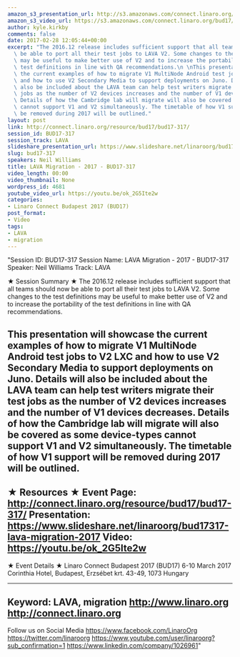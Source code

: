 ```yaml
---
amazon_s3_presentation_url: http://s3.amazonaws.com/connect.linaro.org/bud17/Presentations/BUD17-317%20-%20LAVA%20Migration.pdf
amazon_s3_video_url: https://s3.amazonaws.com/connect.linaro.org/bud17/Videos/Wednesday/BUD17-317%20LAVA%20Migration%20-%202017.mp4
author: kyle.kirkby
comments: false
date: 2017-02-28 12:05:44+00:00
excerpt: "The 2016.12 release includes sufficient support that all teams should now\
  \ be able to port all their test jobs to LAVA V2. Some changes to the test definitions\
  \ may be useful to make better use of V2 and to increase the portability of the\
  \ test definitions in line with QA recommendations.\n \nThis presentation will showcase\
  \ the current examples of how to migrate V1 MultiNode Android test jobs to V2 LXC\
  \ and how to use V2 Secondary Media to support deployments on Juno. Details will\
  \ also be included about the LAVA team can help test writers migrate their test\
  \ jobs as the number of V2 devices increases and the number of V1 devices decreases.\
  \ Details of how the Cambridge lab will migrate will also be covered as some device-types\
  \ cannot support V1 and V2 simultaneously. The timetable of how V1 support will\
  \ be removed during 2017 will be outlined."
layout: post
link: http://connect.linaro.org/resource/bud17/bud17-317/
session_id: BUD17-317
session_track: LAVA
slideshare_presentation_url: https://www.slideshare.net/linaroorg/bud17317-lava-migration-2017
slug: bud17-317
speakers: Neil Williams
title: LAVA Migration - 2017 - BUD17-317
video_length: 00:00
video_thumbnail: None
wordpress_id: 4681
youtube_video_url: https://youtu.be/ok_2G5Ite2w
categories:
- Linaro Connect Budapest 2017 (BUD17)
post_format:
- Video
tags:
- LAVA
- migration
---
```


"Session ID: BUD17-317
Session Name: LAVA Migration - 2017 - BUD17-317
Speaker: Neil Williams
Track: LAVA


★ Session Summary ★
The 2016.12 release includes sufficient support that all teams should now be able to port all their test jobs to LAVA V2. Some changes to the test definitions may be useful to make better use of V2 and to increase the portability of the test definitions in line with QA recommendations.
 
This presentation will showcase the current examples of how to migrate V1 MultiNode Android test jobs to V2 LXC and how to use V2 Secondary Media to support deployments on Juno. Details will also be included about the LAVA team can help test writers migrate their test jobs as the number of V2 devices increases and the number of V1 devices decreases. Details of how the Cambridge lab will migrate will also be covered as some device-types cannot support V1 and V2 simultaneously. The timetable of how V1 support will be removed during 2017 will be outlined.
---------------------------------------------------
★ Resources ★
Event Page: http://connect.linaro.org/resource/bud17/bud17-317/
Presentation: https://www.slideshare.net/linaroorg/bud17317-lava-migration-2017
Video: https://youtu.be/ok_2G5Ite2w
 ---------------------------------------------------

★ Event Details ★
Linaro Connect Budapest 2017 (BUD17)
6-10 March 2017
Corinthia Hotel, Budapest,
Erzsébet krt. 43-49,
1073 Hungary

---------------------------------------------------
Keyword: LAVA, migration
http://www.linaro.org
http://connect.linaro.org
---------------------------------------------------
Follow us on Social Media
https://www.facebook.com/LinaroOrg
https://twitter.com/linaroorg
https://www.youtube.com/user/linaroorg?sub_confirmation=1
https://www.linkedin.com/company/1026961"
